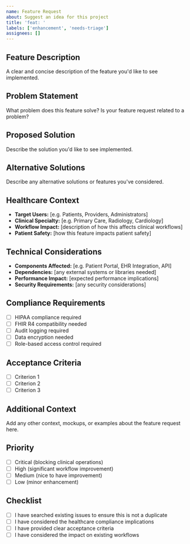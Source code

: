 ```yaml
---
name: Feature Request
about: Suggest an idea for this project
title: 'feat: '
labels: ['enhancement', 'needs-triage']
assignees: []
---
```


## Feature Description
A clear and concise description of the feature you'd like to see implemented.

## Problem Statement
What problem does this feature solve? Is your feature request related to a problem?

## Proposed Solution
Describe the solution you'd like to see implemented.

## Alternative Solutions
Describe any alternative solutions or features you've considered.

## Healthcare Context
- **Target Users:** [e.g. Patients, Providers, Administrators]
- **Clinical Specialty:** [e.g. Primary Care, Radiology, Cardiology]
- **Workflow Impact:** [description of how this affects clinical workflows]
- **Patient Safety:** [how this feature impacts patient safety]

## Technical Considerations
- **Components Affected:** [e.g. Patient Portal, EHR Integration, API]
- **Dependencies:** [any external systems or libraries needed]
- **Performance Impact:** [expected performance implications]
- **Security Requirements:** [any security considerations]

## Compliance Requirements
- [ ] HIPAA compliance required
- [ ] FHIR R4 compatibility needed
- [ ] Audit logging required
- [ ] Data encryption needed
- [ ] Role-based access control required

## Acceptance Criteria
- [ ] Criterion 1
- [ ] Criterion 2
- [ ] Criterion 3

## Additional Context
Add any other context, mockups, or examples about the feature request here.

## Priority
- [ ] Critical (blocking clinical operations)
- [ ] High (significant workflow improvement)
- [ ] Medium (nice to have improvement)
- [ ] Low (minor enhancement)

## Checklist
- [ ] I have searched existing issues to ensure this is not a duplicate
- [ ] I have considered the healthcare compliance implications
- [ ] I have provided clear acceptance criteria
- [ ] I have considered the impact on existing workflows